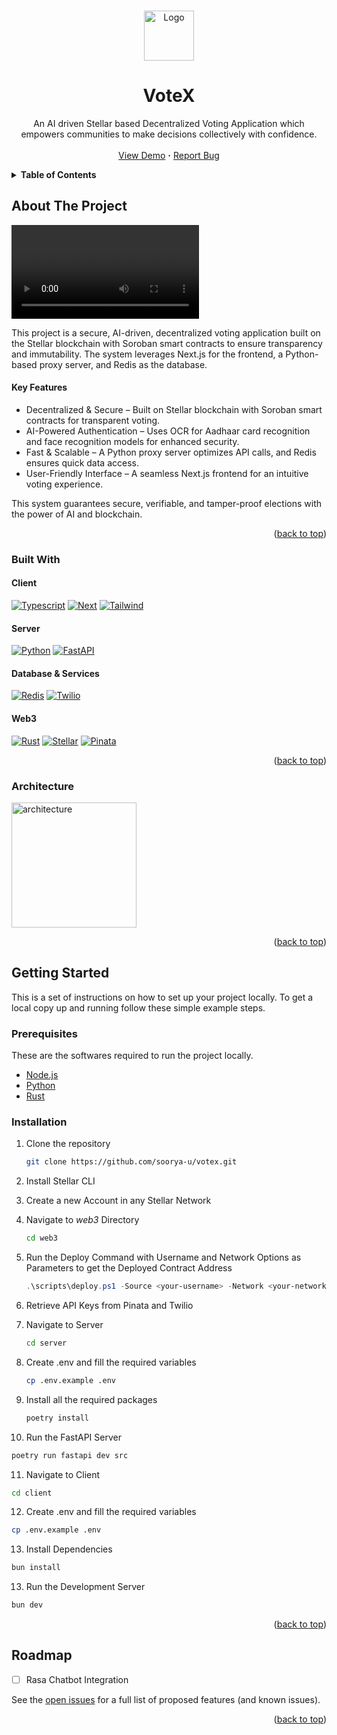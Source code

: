 <a id="readme-top"></a>

<br />
<div align="center">
  <img src="https://votex.soorya-u.dev/logo.webp" alt="Logo" width="80" height="80">

  <h1 align="center">VoteX</h1>

  <p align="center">
    An AI driven Stellar based Decentralized Voting Application which empowers communities to make decisions collectively with confidence.
    <br />
    <br />
    <a href="https://votex.soorya-u.dev">View Demo</a>
    <strong>&middot;</strong>
    <a href="https://github.com/soorya-u/VoteX/issues">Report Bug</a>
  </p>
</div>

<!-- TABLE OF CONTENTS -->
<details>
  <summary><strong>Table of Contents</strong></summary>
  <ol>
    <li>
      <a href="#about-the-project">About The Project</a>
      <ul>
        <li><a href="#built-with">Built With</a></li>
      </ul>
      <ul>
        <li><a href="#architecture">Architecture</a></li>
      </ul>
    </li>
    <li>
      <a href="#getting-started">Getting Started</a>
      <ul>
        <li><a href="#prerequisites">Prerequisites</a></li>
        <li><a href="#installation">Installation</a></li>
      </ul>
    </li>
    <li><a href="#roadmap">Roadmap</a></li>
  </ol>
</details>

## About The Project

<video src="https://soorya-u.dev/videos/democrachain.mp4"></video>

This project is a secure, AI-driven, decentralized voting application built on the Stellar blockchain with Soroban smart contracts to ensure transparency and immutability. The system leverages Next.js for the frontend, a Python-based proxy server, and Redis as the database.

#### Key Features

- Decentralized & Secure – Built on Stellar blockchain with Soroban smart contracts for transparent voting.
- AI-Powered Authentication – Uses OCR for Aadhaar card recognition and face recognition models for enhanced security.
- Fast & Scalable – A Python proxy server optimizes API calls, and Redis ensures quick data access.
- User-Friendly Interface – A seamless Next.js frontend for an intuitive voting experience.

This system guarantees secure, verifiable, and tamper-proof elections with the power of AI and blockchain.

<p align="right">(<a href="#readme-top">back to top</a>)</p>

### Built With

#### Client

[![Typescript][typescript-badge]][typescript-url]
[![Next][nextjs-badge]][nextjs-url]
[![Tailwind][tailwind-badge]][tailwind-url]

#### Server

[![Python][python-badge]][python-url]
[![FastAPI][fastapi-badge]][fastapi-url]

#### Database & Services

[![Redis][redis-badge]][redis-url]
[![Twilio][twilio-badge]][twilio-url]

#### Web3

[![Rust][rust-badge]][rust-url]
[![Stellar][stellar-badge]][stellar-url]
[![Pinata][pinata-badge]][pinata-url]

<p align="right">(<a href="#readme-top">back to top</a>)</p>

### Architecture

<picture>
  <source srcset="https://votex.soorya-u.dev/architecture-dark.png" media="(prefers-color-scheme: dark)" style="filter: invert(1);" />
  <img src="https://votex.soorya-u.dev/architecture-light.png" alt="architecture" width="200" align="center" style="filter: invert(0);" />
</picture>

<p align="right">(<a href="#readme-top">back to top</a>)</p>

## Getting Started

This is a set of instructions on how to set up your project locally.
To get a local copy up and running follow these simple example steps.

### Prerequisites

These are the softwares required to run the project locally.

- [Node.js](https://nodejs.org/en/download)
- [Python](https://www.python.org/downloads/release/python-3124/)
- [Rust](https://www.rust-lang.org/tools/install)

### Installation

1. Clone the repository

   ```sh
   git clone https://github.com/soorya-u/votex.git
   ```

2. Install Stellar CLI

3. Create a new Account in any Stellar Network

4. Navigate to _web3_ Directory

   ```sh
   cd web3
   ```

5. Run the Deploy Command with Username and Network Options as Parameters to get the Deployed Contract Address

   ```ps1
   .\scripts\deploy.ps1 -Source <your-username> -Network <your-network>
   ```

6. Retrieve API Keys from Pinata and Twilio

7. Navigate to Server

   ```sh
   cd server
   ```

8. Create .env and fill the required variables
   ```sh
   cp .env.example .env
   ```

9. Install all the required packages
   ```sh
   poetry install
   ```

10. Run the FastAPI Server
   ```sh
   poetry run fastapi dev src
   ```

11. Navigate to Client
   ```sh
   cd client
   ```

12. Create .env and fill the required variables
   ```sh
   cp .env.example .env
   ```

13. Install Dependencies
   ```sh
   bun install
   ```

13. Run the Development Server
   ```sh
   bun dev
   ```

<p align="right">(<a href="#readme-top">back to top</a>)</p>

## Roadmap

- [ ] Rasa Chatbot Integration

See the [open issues](https://github.com/soorya-u/votex/issues) for a full list of proposed features (and known issues).

<p align="right">(<a href="#readme-top">back to top</a>)</p>

[typescript-badge]: https://img.shields.io/badge/Typescript-3178C6?style=for-the-badge&logo=typescript&logoColor=white
[typescript-url]: https://www.typescriptlang.org/
[nextjs-badge]: https://img.shields.io/badge/Next.js-000000?style=for-the-badge&logo=nextdotjs&logoColor=white
[nextjs-url]: https://nextjs.org/
[tailwind-badge]: https://img.shields.io/badge/TailwindCSS-06B6D4?style=for-the-badge&logo=tailwindcss&logoColor=white
[tailwind-url]: https://tailwindcss.com/
[python-badge]: https://img.shields.io/badge/Python-3776AB?style=for-the-badge&logo=python&logoColor=white
[python-url]: https://python.org/
[fastapi-badge]: https://img.shields.io/badge/FastAPI-009688?style=for-the-badge&logo=fastapi&logoColor=white
[fastapi-url]: https://fastapi.tiangolo.com/
[redis-badge]: https://img.shields.io/badge/Redis-FF4438?style=for-the-badge&logo=redis&logoColor=white
[redis-url]: https://redis.io/
[twilio-badge]: https://img.shields.io/badge/Twilio-F22F46?style=for-the-badge&logo=twilio&logoColor=white
[twilio-url]: https://www.twilio.com/
[rust-badge]: https://img.shields.io/badge/Rust-B6400E?style=for-the-badge&logo=rust&logoColor=white
[rust-url]: https://www.rust-lang.org/
[stellar-badge]: https://img.shields.io/badge/Stellar-000000?style=for-the-badge&logo=stellar&logoColor=white
[stellar-url]: https://stellar.org/
[pinata-badge]: https://img.shields.io/badge/Pinata-6D3AC6?style=for-the-badge&logo=pinboard&logoColor=white
[pinata-url]: https://pinata.cloud/
